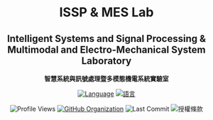 <div align="center">

# ISSP & MES Lab

## Intelligent Systems and Signal Processing & Multimodal and Electro-Mechanical System Laboratory
**智慧系統與訊號處理暨多模態機電系統實驗室**

[![Language](https://img.shields.io/badge/Language-English-blue?style=flat&logo=googletranslate&logoColor=white)](README.md)
[![語言](https://img.shields.io/badge/語言-繁體中文-red?style=flat&logo=googletranslate&logoColor=white)](README_zh-tw.md)

![Profile Views](https://api.visitorbadge.io/api/visitors?path=issp-mes-lab&label=Profile%20Views&countColor=%2337d67a&style=flat)
[![GitHub Organization](https://img.shields.io/github/followers/issp-mes-lab?style=flat&label=Followers&color=blue)](https://github.com/issp-mes-lab)
![Last Commit](https://img.shields.io/github/last-commit/issp-mes-lab/.github?label=Last%20Update&style=flat&color=green)
![授權條款](https://img.shields.io/github/license/issp-mes-lab/.github?label=授權條款&style=flat&color=blue)

</div>
